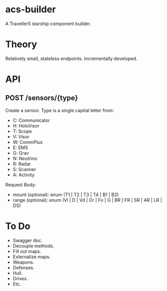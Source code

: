 # acs-builder

A Traveller5 starship component builder.

# Theory

Relatively small, stateless endpoints.
Incrementally developed.

# API

## POST /sensors/{type}

Create a sensor. Type is a single capital letter from: 

- C: Communicator
- H: HoloVisor
- T: Scope
- V: Visor
- W: CommPlus
- E: EMS
- G: Grav
- N: Neutrino
- R: Radar
- S: Scanner
- A: Activity

Request Body:

- mount (optional): enum (T1 | T2 | T3 | T4 | B1 | B2)
- range (optional): enum (Vl | D | Vd | Or | Fo | G | BR | FR | SR | AR | LR | DS)

# To Do

- Swagger doc.
- Decouple methods.
- Fill out maps.
- Externalize maps.
- Weapons.
- Defenses.
- Hull.
- Drives.
- Etc.


